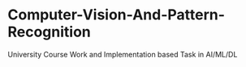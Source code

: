 # Computer-Vision-And-Pattern-Recognition
University Course Work and Implementation based Task in AI/ML/DL
